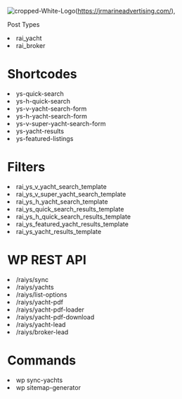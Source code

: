 ![cropped-White-Logo](https://github.com/RossAndInternets/yacht-sync-wp-plugin/assets/140726619/72fbfe6e-3c9a-4e3f-ba0a-b7a1c777f6f4)(https://jrmarineadvertising.com/),

 Post Types


<li>rai_yacht</li>
<li>rai_broker</li>

# Shortcodes
<li>ys-quick-search</li>
<li>ys-h-quick-search</li>
<li>ys-v-yacht-search-form</li>
<li>ys-h-yacht-search-form</li>
<li>ys-v-super-yacht-search-form</li>
<li>ys-yacht-results</li>
<li>ys-featured-listings</li>

# Filters
<li>rai_ys_v_yacht_search_template</li>
<li>rai_ys_v_super_yacht_search_template</li>
<li>rai_ys_h_yacht_search_template</li>
<li>rai_ys_quick_search_results_template</li>
<li>rai_ys_h_quick_search_results_template</li>
<li>rai_ys_featured_yacht_results_template</li>
<li>rai_ys_yacht_results_template</li>


# WP REST API
<li>/raiys/sync</li>
<li>/raiys/yachts</li>
<li>/raiys/list-options</li>
<li>/raiys/yacht-pdf</li>
<li>/raiys/yacht-pdf-loader</li>
<li>/raiys/yacht-pdf-download</li>
<li>/raiys/yacht-lead</li>
<li>/raiys/broker-lead</li>

# Commands
<li>wp sync-yachts</li>
<li>wp sitemap-generator</li>
